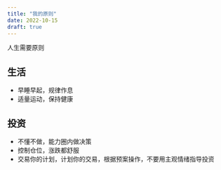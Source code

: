 ```yaml
---
title: "我的原则"
date: 2022-10-15
draft: true
---
```


人生需要原则

<!--more-->

## 生活

* 早睡早起，规律作息
* 适量运动，保持健康


## 投资

* 不懂不做，能力圈内做决策
* 控制仓位，涨跌都舒服
* 交易你的计划，计划你的交易，根据预案操作，不要用主观情绪指导投资